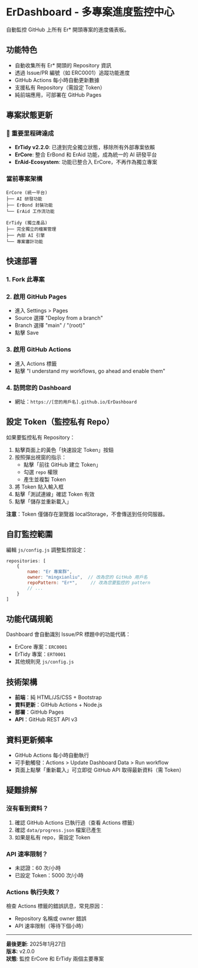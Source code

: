 # ErDashboard - 多專案進度監控中心

自動監控 GitHub 上所有 Er* 開頭專案的進度儀表板。

## 功能特色

- 自動收集所有 Er* 開頭的 Repository 資訊
- 透過 Issue/PR 編號（如 ERC0001）追蹤功能進度
- GitHub Actions 每小時自動更新數據
- 支援私有 Repository（需設定 Token）
- 純前端應用，可部署在 GitHub Pages

## 專案狀態更新

### 🎉 重要里程碑達成
- **ErTidy v2.2.0**: 已達到完全獨立狀態，移除所有外部專案依賴
- **ErCore**: 整合 ErBond 和 ErAid 功能，成為統一的 AI 研發平台
- **ErAid-Ecosystem**: 功能已整合入 ErCore，不再作為獨立專案

### 當前專案架構
```
ErCore (統一平台)
├── AI 研發功能
├── ErBond 封裝功能
└── ErAid 工作流功能

ErTidy (獨立產品)
├── 完全獨立的檔案管理
├── 內部 AI 引擎
└── 專案審計功能
```

## 快速部署

### 1. Fork 此專案

### 2. 啟用 GitHub Pages
- 進入 Settings > Pages
- Source 選擇 "Deploy from a branch"
- Branch 選擇 "main" / "(root)"
- 點擊 Save

### 3. 啟用 GitHub Actions
- 進入 Actions 標籤
- 點擊 "I understand my workflows, go ahead and enable them"

### 4. 訪問您的 Dashboard
- 網址：`https://[您的用戶名].github.io/ErDashboard`

## 設定 Token（監控私有 Repo）

如果要監控私有 Repository：

1. 點擊頁面上的黃色「快速設定 Token」按鈕
2. 按照彈出視窗的指示：
   - 點擊「前往 GitHub 建立 Token」
   - 勾選 `repo` 權限
   - 產生並複製 Token
3. 將 Token 貼入輸入框
4. 點擊「測試連線」確認 Token 有效
5. 點擊「儲存並重新載入」

**注意**：Token 僅儲存在瀏覽器 localStorage，不會傳送到任何伺服器。

## 自訂監控範圍

編輯 `js/config.js` 調整監控設定：

```javascript
repositories: [
    {
        name: "Er 專案群",
        owner: "mingxianliu",  // 改為您的 GitHub 用戶名
        repoPattern: "Er*",     // 改為您要監控的 pattern
        // ...
    }
]
```

## 功能代碼規範

Dashboard 會自動識別 Issue/PR 標題中的功能代碼：

- ErCore 專案：`ERC0001`
- ErTidy 專案：`ERT0001`
- 其他規則見 `js/config.js`

## 技術架構

- **前端**：純 HTML/JS/CSS + Bootstrap
- **資料更新**：GitHub Actions + Node.js
- **部署**：GitHub Pages
- **API**：GitHub REST API v3

## 資料更新頻率

- GitHub Actions 每小時自動執行
- 可手動觸發：Actions > Update Dashboard Data > Run workflow
- 頁面上點擊「重新載入」可立即從 GitHub API 取得最新資料（需 Token）

## 疑難排解

### 沒有看到資料？
1. 確認 GitHub Actions 已執行過（查看 Actions 標籤）
2. 確認 `data/progress.json` 檔案已產生
3. 如果是私有 repo，需設定 Token

### API 速率限制？
- 未認證：60 次/小時
- 已設定 Token：5000 次/小時

### Actions 執行失敗？
檢查 Actions 標籤的錯誤訊息，常見原因：
- Repository 名稱或 owner 錯誤
- API 速率限制（等待下個小時）

---

**最後更新**: 2025年1月27日  
**版本**: v2.0.0  
**狀態**: 監控 ErCore 和 ErTidy 兩個主要專案
